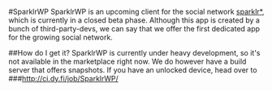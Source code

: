 #SparklrWP
SparklrWP is an upcoming client for the social network [sparklr*](www.sparklr.me), which is currently in a closed beta phase. Although this app is created by a bunch of third-party-devs, we can say that we offer the first dedicated app for the growing social network.

##How do I get it?
SparklrWP is currently under heavy development, so it's not available in the marketplace right now. We do however have a build server that offers snapshots. If you have an unlocked device, head over to 
###http://ci.dy.fi/job/SparklrWP/
